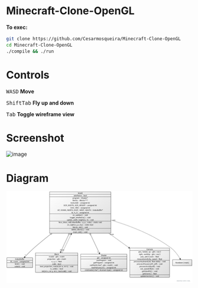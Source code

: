 # Minecraft-Clone-OpenGL
<b>To exec:</b>
```bash
git clone https://github.com/Cesarmosqueira/Minecraft-Clone-OpenGL
cd Minecraft-Clone-OpenGL
./compile && ./run
```
# Controls
<kbd>W</kbd><kbd>A</kbd><kbd>S</kbd><kbd>D</kbd> <b>Move</b>
  
<kbd>Shift</kbd><kbd>Tab</kbd> <b>Fly up and down</b>
  
<kbd>Tab</kbd> <b>Toggle wireframe view</b>

# Screenshot
![image](https://user-images.githubusercontent.com/48858334/117560706-ad3b8580-b055-11eb-8fb0-12065deef1cf.png)

# Diagram
![image](Diagram.jpg)
